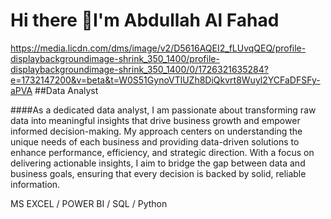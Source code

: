 # Hi there 👋I'm  Abdullah Al Fahad
https://media.licdn.com/dms/image/v2/D5616AQEI2_fLUvqQEQ/profile-displaybackgroundimage-shrink_350_1400/profile-displaybackgroundimage-shrink_350_1400/0/1726321635284?e=1732147200&v=beta&t=W0S51GynoVTlUZh8DiQkvrt8Wuyl2YCFaDFSFy-aPVA
##Data Analyst

####As a dedicated data analyst, I am passionate about transforming raw data into meaningful insights that drive business growth and empower informed decision-making. My approach centers on understanding the unique needs of each business and providing data-driven solutions to enhance performance, efficiency, and strategic direction. With a focus on delivering actionable insights, I aim to bridge the gap between data and business goals, ensuring that every decision is backed by solid, reliable information.

MS EXCEL / POWER BI / SQL / Python
